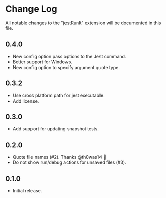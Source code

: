 # Change Log

All notable changes to the "jestRunIt" extension will be documented in this file.

## 0.4.0

- New config option pass options to the Jest command.
- Better support for Windows.
- New config option to specify argument quote type.

## 0.3.2

- Use cross platform path for jest executable.
- Add license.

## 0.3.0

- Add support for updating snapshot tests.

## 0.2.0

- Quote file names (#2). Thanks @th0was14 🎉
- Do not show run/debug actions for unsaved files (#3).

## 0.1.0

- Initial release.
